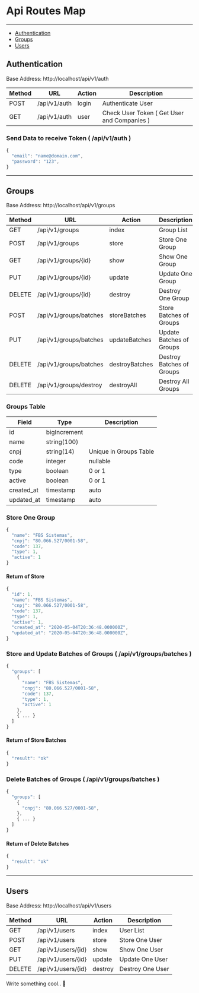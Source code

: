 # Api Routes Map

---

-   [Authentication](#auth)
-   [Groups](#groups)
-   [Users](#users)

<a name="auth"></a>

## Authentication

Base Address: http://localhost/api/v1/auth

| Method | URL          | Action | Description                                 |
| ------ | ------------ | ------ | ------------------------------------------- |
| POST   | /api/v1/auth | login  | Authenticate User                           |
| GET    | /api/v1/auth | user   | Check User Token ( Get User and Companies ) |

### Send Data to receive Token ( /api/v1/auth )

```javascript
{
  "email": "name@domain.com",
  "password": "123",
}
```

---

<a name="groups"></a>

## Groups

Base Address: http://localhost/api/v1/groups

| Method | URL                    | Action         | Description               |
| ------ | ---------------------- | -------------- | ------------------------- |
| GET    | /api/v1/groups         | index          | Group List                |
| POST   | /api/v1/groups         | store          | Store One Group           |
| GET    | /api/v1/groups/{id}    | show           | Show One Group            |
| PUT    | /api/v1/groups/{id}    | update         | Update One Group          |
| DELETE | /api/v1/groups/{id}    | destroy        | Destroy One Group         |
| POST   | /api/v1/groups/batches | storeBatches   | Store Batches of Groups   |
| PUT    | /api/v1/groups/batches | updateBatches  | Update Batches of Groups  |
| DELETE | /api/v1/groups/batches | destroyBatches | Destroy Batches of Groups |
| DELETE | /api/v1/groups/destroy | destroyAll     | Destroy All Groups        |

### Groups Table

| Field      | Type         | Description            |
| ---------- | ------------ | ---------------------- |
| id         | bigIncrement |                        |
| name       | string(100)  |                        |
| cnpj       | string(14)   | Unique in Groups Table |
| code       | integer      | nullable               |
| type       | boolean      | 0 or 1                 |
| active     | boolean      | 0 or 1                 |
| created_at | timestamp    | auto                   |
| updated_at | timestamp    | auto                   |

### Store One Group

```javascript
{
  "name": "FBS Sistemas",
  "cnpj": "80.066.527/0001-58",
  "code": 137,
  "type": 1,
  "active": 1
}
```

#### Return of Store

```javascript
{
  "id": 1,
  "name": "FBS Sistemas",
  "cnpj": "80.066.527/0001-58",
  "code": 137,
  "type": 1,
  "active": 1,
  "created_at": "2020-05-04T20:36:48.000000Z",
  "updated_at": "2020-05-04T20:36:48.000000Z",
}
```

### Store and Update Batches of Groups ( /api/v1/groups/batches )

```javascript
{
  "groups": [
    {
      "name": "FBS Sistemas",
      "cnpj": "80.066.527/0001-58",
      "code": 137,
      "type": 1,
      "active": 1
    },
    { ... }
  ]
}

```

#### Return of Store Batches

```javascript
{
  "result": "ok"
}
```

### Delete Batches of Groups ( /api/v1/groups/batches )

```javascript
{
  "groups": [
    {
      "cnpj": "80.066.527/0001-58",
    },
    { ... }
  ]
}

```

#### Return of Delete Batches

```javascript
{
  "result": "ok"
}
```

---

<a name="users"></a>

## Users

Base Address: http://localhost/api/v1/users

| Method | URL                | Action  | Description      |
| ------ | ------------------ | ------- | ---------------- |
| GET    | /api/v1/users      | index   | User List        |
| POST   | /api/v1/users      | store   | Store One User   |
| GET    | /api/v1/users/{id} | show    | Show One User    |
| PUT    | /api/v1/users/{id} | update  | Update One User  |
| DELETE | /api/v1/users/{id} | destroy | Destroy One User |

Write something cool.. 🦊
